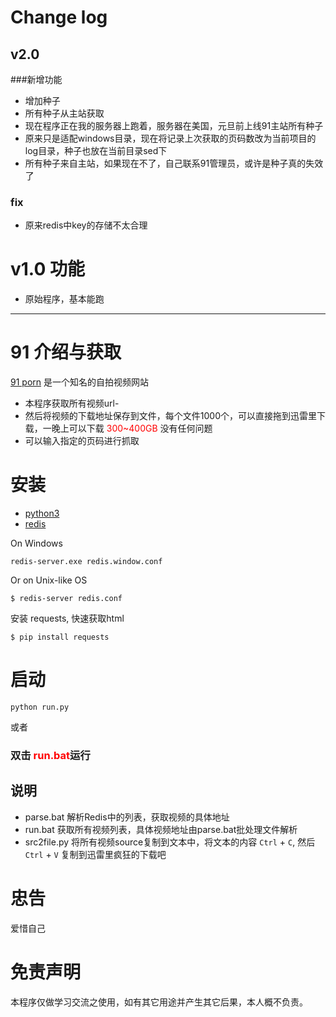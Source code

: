 # Change log
## v2.0 
###新增功能
 - 增加种子
 - 所有种子从主站获取
 - 现在程序正在我的服务器上跑着，服务器在美国，元旦前上线91主站所有种子
 - 原来只是适配windows目录，现在将记录上次获取的页码数改为当前项目的log目录，种子也放在当前目录sed下
 - 所有种子来自主站，如果现在不了，自己联系91管理员，或许是种子真的失效了
### fix 
- 原来redis中key的存储不太合理

# v1.0 功能 
- 原始程序，基本能跑

-----------------------------------------------------------------------

# 91 介绍与获取
[91 porn](http://91porn.com/) 是一个知名的自拍视频网站
- 本程序获取所有视频url-
- 然后将视频的下载地址保存到文件，每个文件1000个，可以直接拖到迅雷里下载，一晚上可以下载<label style="color:red"> 300~400GB </label> 没有任何问题
- 可以输入指定的页码进行抓取

# 安装
- [python3](http://www.python.org)
- [redis](redis.io)

On Windows

    redis-server.exe redis.window.conf    

Or on Unix-like OS

    $ redis-server redis.conf 

安装 requests, 快速获取html

    $ pip install requests    


# 启动

    python run.py    

或者

### 双击  <label style="color:red">**run.bat**</label>运行

## 说明
- parse.bat 解析Redis中的列表，获取视频的具体地址
- run.bat 获取所有视频列表，具体视频地址由parse.bat批处理文件解析
- src2file.py 将所有视频source复制到文本中，将文本的内容 `Ctrl` + `C`, 然后`Ctrl` + `V` 复制到迅雷里疯狂的下载吧

# 忠告
  爱惜自己

# 免责声明
  本程序仅做学习交流之使用，如有其它用途并产生其它后果，本人概不负责。
